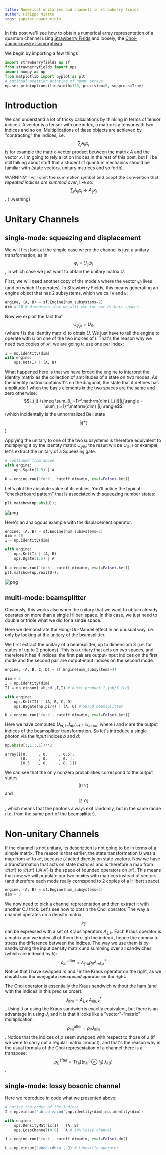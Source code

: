 ```yaml
---
title: Numerical unitaries and channels in strawberry fields
author: Filippo Miatto
tags: jupyter quantuminfo
---
```


In this post we'll see how to obtain a numerical array representation of a quantum channel using [Strawberry Fields](https://strawberryfields.readthedocs.io/en/latest/) and loosely, the [Choi-Jamiolkowsky isomorphism](http://mattleifer.info/2011/08/01/the-choi-jamiolkowski-isomorphism-youre-doing-it-wrong/).
<!--more-->

We begin by importing a few things
```python
import strawberryfields as sf
from strawberryfields import ops
import numpy as np
from matplotlib import pyplot as plt
# optional prettier printing of numpy arrays
np.set_printoptions(linewidth=150, precision=5, suppress=True)
```

# Introduction
We can understand a lot of tricky calculations by thinking in terms of tensor indices. A vector is a tensor with one index, a matrix is a tensor with two indices and so on. Multiplications of these objects are achieved by "contracting" the indices, i.e. $$\sum_j A_{ij}x_j$$ is for example the matrix-vector product between the matrix $A$ and the vector $x$. I'm going to rely a lot on indices in the rest of this post, but I'll be still talking about stuff that a student of quantum mechanics should be familiar with (state vectors, unitary matrices and so forth).

WARNING: I will omit the summation symbol and adopt the convention that _repeated indices are summed over_, like so: $$\sum_j A_{ij}x_j \rightarrow A_{ij}x_j$$.
{:.warning}


# Unitary Channels

## single-mode: squeezing and displacement
We will first look at the simple case where the channel is just a unitary transformation, as in 
$$\phi_i = U_{ij}\psi_j$$, in which case we just want to obtain the unitary matrix $U$.

First, we will need another copy of the mode `A` where the vector $\psi_j$ lives (and on which $U$ operates). In Strawberry Fields, this means generating an engine object that has 2 subsystems, which we call `A` and `B`:


```python
engine, (A, B) = sf.Engine(num_subsystems=2)
dim = 20 # dimension that we will use for our Hilbert spaces
```

Now we exploit the fact that $$U_{ij}I_{jk} = U_{ik}$$ (where $I$ is the identity matrix) to obtain $U$. We just have to tell the engine to operate with $U$ on one of the two indices of $I$. That's the reason why we need two copies of $\mathcal{H}$, we are going to use one per index:


```python
I = np.identity(dim)
with engine:
    ops.Ket(I) | (A, B)
```

What happened here is that we have forced the engine to interpret the identity matrix as the collection of amplitudes of a state on _two_ modes. As the identity matrix contains 1's on the diagonal, the state that it defines has amplitude 1 when the basis elements in the two spaces are the same and zero otherwise: 
$$I_{ij} \simeq \sum_{i,j=1}^\mathrm{dim} I_{ij}|i,j\rangle = \sum_{i=1}^\mathrm{dim} |i,i\rangle$$
(which incidentally is the unnormalized Bell state $$|\phi^+\rangle$$).

Applying the unitary to one of the two subsystems is therefore equivalent to multiplying it by the identity matrix $U_{ij}I_{jk}$: the result will be $U_{ik}$. For example, let's extract the unitary of a Squeezing gate:


```python
# continued from above
with engine:
    ops.Sgate(1.5) | A

U = engine.run('fock', cutoff_dim=dim, eval=False).ket()
```

Let's plot the absolute value of its entries. You'll notice the typical "checkerboard pattern" that is associated with squeezing number states:


```python
plt.matshow(np.abs(U));
```

![png](/assets/images/CJ-tricks/sq.png)


Here's an analogous example with the displacement operator:


```python
engine, (A, B) = sf.Engine(num_subsystems=2)
dim = 20
I = np.identity(dim)

with engine:
    ops.Ket(I) | (A, B)
    ops.Dgate(1.5) | A
    
U = engine.run('fock', cutoff_dim=dim, eval=False).ket()
plt.matshow(np.real(U));
```

![png](/assets/images/CJ-tricks/displ.png)

## multi-mode: beamsplitter
Obviously, this works also when the unitary that we want to obtain already operates on more than a single Hilbert space. In this case, we just need to double or triple what we did for a single space.

Here we demonstrate the Hong-Ou-Mandel effect in an unusual way, i.e. only by looking at the unitary of the beamsplitter.

We first extract the unitary of a beamsplitter, up to dimensiom 3 (i.e. for states of up to 2 photons). This is a unitary that acts on two spaces, and therefore it has 4 indices: the first pair are output-input indices on the first mode and the second pair are output-input indices on the second mode.


```python
engine, (A, B, C, D) = sf.Engine(num_subsystems=4)

dim = 3
I = np.identity(dim)
II = np.einsum('ab,cd',I,I) # outer product I_{ab}I_{cd} 

with engine:
    ops.Ket(II) | (A, B, C, D)
    ops.BSgate(np.pi/4) | (A, C) # 50/50 beamsplitter

U = engine.run('fock', cutoff_dim=dim, eval=False).ket()
```

Here we have computed $U_{ia,kc}I_{ab}I_{cd} = U_{ib,kd}$, where $i$ and $k$ are the output indices of the beamsplitter transformation. So let's introduce a single photon via the _input_ indices $b$ and $d$:


```python
np.abs(U[:,1,:,1])**2
```


    array([[0.     , 0.     , 0.5],
           [0.     , 0.     , 0. ],
           [0.5    , 0.     , 0. ]])



We can see that the only nonzero probabilities correspond to 
the output states $$|0,2\rangle$$ and $$|2,0\rangle$$, which means that the photons always exit randomly, but in the same mode (i.e. from the same port of the beamsplitter).

# Non-unitary Channels
If the channel is not unitary, its description is not going to be in terms of a simple matrix. The reason is that earlier, the state transformation $U$ was a map from $\mathcal{H}$ to $\mathcal{H}$, because $U$ acted directly on state _vectors_. Now we have a transformation that acts on state _matrices_ and is therefore a map from $\mathcal{B}(\mathcal{H})$ to $\mathcal{B}(\mathcal{H})$ ($\mathcal{B}(\mathcal{H})$ is the space of bounded operators on $\mathcal{H}$). This means that now we will populate our two modes with matrices instead of vectors (and therefore each mode really correspond to 2 copies of a Hilbert space).


```python
engine, (A, B) = sf.Engine(num_subsystems=2)
dim = 3
```

We now need to pick a channel representation and then extract it with another CJ trick. Let's see how to obtain the Choi operator. The way a channel operates on a density matrix $$\rho_{ij}$$ can be expressed with a set of Kraus operators $A_{ij,k}$. Each Kraus operator is a matrix and we index all of them through the index $k$, hence the comma to stress the difference between the indices. The way we use them is by sandwiching the input density matrix and summing over all sandwiches (which are indexed by $k$): $$\rho_{im}^\mathrm{after} = A_{ij,k}\rho_{jl}A_{ml,k}^*$$ Notice that I have swapped $m$ and $l$ in the Kraus operator on the right, as we should use the conjugate _transposed_ operator on the right.

The Choi operator is essentially the Kraus sandwich without the ham (and with the indices in this precise order): $$J_{jlim} = A_{ij,k}\ A_{ml,k}^*$$. Using $J$ or using the Kraus sandwich is exactly equivalent, but there is an advantage in using $J$, and it is that it looks like a "vector"-"matrix" multiplication: $$\rho_{im}^\mathrm{after} = \rho_{jl}J_{jlim}$$. Notice that the indices of $\rho$ seem swapped with respect to those of $J$ (if we were to carry out a regular matrix product), and that's the reason why in the usual formula of the Choi representation of a channel there is a transpose: $$\rho_B^\mathrm{after} = \mathrm{Tr}_A[(\rho^T_A\otimes I_B)J_{AB}]$$.

## single-mode: lossy bosonic channel
Here we reproduce in code what we presented above:

```python
# notice the order of the indices
I = np.einsum('ab,cd->acbd',np.identity(dim),np.identity(dim))

with engine:
    ops.DensityMatrix(I) | (A, B)
    ops.LossChannel(0.9) | A # 10% lossy channel

J = engine.run('fock', cutoff_dim=dim, eval=False).dm()
```


```python
L = np.einsum('abcd->dbca', J) # Liouville operator
```
